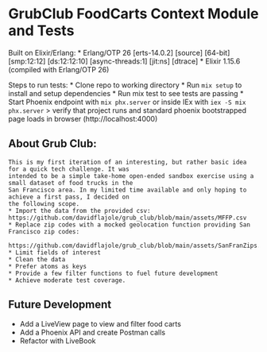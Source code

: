 # GrubClub FoodCarts Context Module and Tests

  Built on Elixir/Erlang:
    * Erlang/OTP 26 [erts-14.0.2] [source] [64-bit] [smp:12:12] [ds:12:12:10] [async-threads:1] [jit:ns] [dtrace]
    * Elixir 1.15.6 (compiled with Erlang/OTP 26)

  Steps to run tests:
    * Clone repo to working directory
    * Run `mix setup` to install and setup dependencies
    * Run mix test to see tests are passing
    * Start Phoenix endpoint with `mix phx.server` or inside IEx with `iex -S mix phx.server`
      > verify that project runs and standard phoenix bootstrapped page loads in browser (http://localhost:4000)

  
  ## About Grub Club:
 
    This is my first iteration of an interesting, but rather basic idea for a quick tech challenge. It was
    intended to be a simple take-home open-ended sandbox exercise using a small dataset of food trucks in the 
    San Francisco area. In my limited time available and only hoping to achieve a first pass, I decided on
    the following scope.
    * Import the data from the provided csv: https://github.com/davidflajole/grub_club/blob/main/assets/MFFP.csv
    * Replace zip codes with a mocked geolocation function providing San Francisco zip codes:
      https://github.com/davidflajole/grub_club/blob/main/assets/SanFranZips.csv
    * Limit fields of interest
    * Clean the data
    * Prefer atoms as keys
    * Provide a few filter functions to fuel future development
    * Achieve moderate test coverage.
    


  ## Future Development

  * Add a LiveView page to view and filter food carts
  * Add a Phoenix API and create Postman calls
  * Refactor with LiveBook
